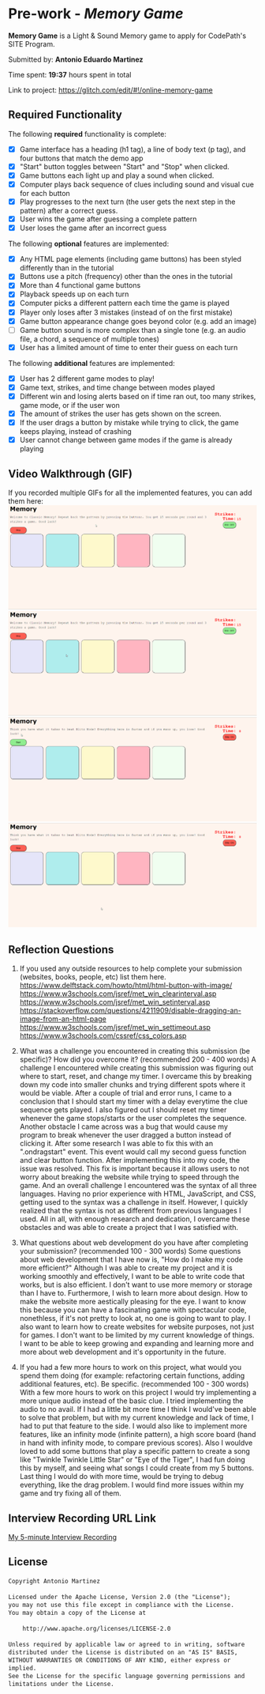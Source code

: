 # Pre-work - *Memory Game*

**Memory Game** is a Light & Sound Memory game to apply for CodePath's SITE Program. 

Submitted by: **Antonio Eduardo Martinez**

Time spent: **19:37** hours spent in total

Link to project: https://glitch.com/edit/#!/online-memory-game

## Required Functionality

The following **required** functionality is complete:

* [x] Game interface has a heading (h1 tag), a line of body text (p tag), and four buttons that match the demo app
* [x] "Start" button toggles between "Start" and "Stop" when clicked. 
* [x] Game buttons each light up and play a sound when clicked. 
* [x] Computer plays back sequence of clues including sound and visual cue for each button
* [x] Play progresses to the next turn (the user gets the next step in the pattern) after a correct guess. 
* [x] User wins the game after guessing a complete pattern
* [x] User loses the game after an incorrect guess

The following **optional** features are implemented:

* [x] Any HTML page elements (including game buttons) has been styled differently than in the tutorial
* [x] Buttons use a pitch (frequency) other than the ones in the tutorial
* [x] More than 4 functional game buttons
* [x] Playback speeds up on each turn
* [x] Computer picks a different pattern each time the game is played
* [x] Player only loses after 3 mistakes (instead of on the first mistake)
* [x] Game button appearance change goes beyond color (e.g. add an image)
* [ ] Game button sound is more complex than a single tone (e.g. an audio file, a chord, a sequence of multiple tones)
* [x] User has a limited amount of time to enter their guess on each turn

The following **additional** features are implemented:

- [x] User has 2 different game modes to play!
- [x] Game text, strikes, and time change between modes played
- [x] Different win and losing alerts based on if time ran out, too many strikes, game mode, or if the user won
- [x] The amount of strikes the user has gets shown on the screen.
- [x] If the user drags a button by mistake while trying to click, the game keeps playing, instead of crashing 
- [x] User cannot change between game modes if the game is already playing

## Video Walkthrough (GIF)

If you recorded multiple GIFs for all the implemented features, you can add them here:
![](https://raw.githubusercontent.com/2003antonio/codepath-prework-memory/main/gifs/memory-game-win.gif)
![](https://github.com/2003antonio/codepath-prework-memory/blob/main/gifs/memory-game-lose.gif)
![](https://github.com/2003antonio/codepath-prework-memory/blob/main/gifs/blitz-mode-win.gif)
![](https://github.com/2003antonio/codepath-prework-memory/blob/main/gifs/blitz-mode-lose.gif)

## Reflection Questions
1. If you used any outside resources to help complete your submission (websites, books, people, etc) list them here. 
https://www.delftstack.com/howto/html/html-button-with-image/
https://www.w3schools.com/jsref/met_win_clearinterval.asp
https://www.w3schools.com/jsref/met_win_setinterval.asp
https://stackoverflow.com/questions/4211909/disable-dragging-an-image-from-an-html-page
https://www.w3schools.com/jsref/met_win_settimeout.asp
https://www.w3schools.com/cssref/css_colors.asp


2. What was a challenge you encountered in creating this submission (be specific)? How did you overcome it? (recommended 200 - 400 words) 
A challenge I encountered while creating this submission was figuring out where to start, reset, and change my timer. I overcame this by breaking down my code into smaller chunks and trying different spots where it would be viable. After a couple of trial and error runs, I came to a conclusion that I should start my timer with a delay everytime the clue sequence gets played. I also figured out I should reset my timer whenever the game stops/starts or the user completes the sequence. Another obstacle I came across was a bug that would cause my program to break whenever the user dragged a button instead of clicking it. After some research I was able to fix this with an ".ondragstart" event. This event would call my second guess function and clear button function. After implementing this into my code, the issue was resolved. This fix is important because it allows users to not worry about breaking the website while trying to speed through the game. And an overall challenge I encountered was the syntax of all three languages. Having no prior experience with HTML, JavaScript, and CSS, getting used to the syntax was a challenge in itself. However, I quickly realized that the syntax is not as different from previous languages I used. All in all, with enough research and dedication, I overcame these obstacles and was able to create a project that I was satisfied with.

3. What questions about web development do you have after completing your submission? (recommended 100 - 300 words) 
Some questions about web development that I have now is, "How do I make my code more efficient?" Although I was able to create my project and it is working smoothly and effectively, I want to be able to write code that works, but is also efficient. I don't want to use more memory or storage than I have to. Furthermore, I wish to learn more about design. How to make the website more aestically pleasing for the eye. I want to know this because you can have a fascinating game with spectacular code, nonethless, if it's not pretty to look at, no one is going to want to play. I also want to learn how to create websites for website purposes, not just for games. I don't want to be limited by my current knowledge of things. I want to be able to keep growing and expanding and learning more and more about web development and it's opportunity in the future. 

4. If you had a few more hours to work on this project, what would you spend them doing (for example: refactoring certain functions, adding additional features, etc). Be specific. (recommended 100 - 300 words) 
With a few more hours to work on this project I would try implementing a more unique audio instead of the basic clue. I tried implementing the audio to no avail. If I had a little bit more time I think I would've been able to solve that problem, but with my current knowledge and lack of time, I had to put that feature to the side. I would also like to implement more features, like an infinity mode (infinite pattern), a high score board (hand in hand with infinity mode, to compare previous scores). Also I wouldve loved to add some buttons that play a specific pattern to create a song like "Twinkle Twinkle Little Star" or "Eye of the Tiger", I had fun doing this by myself, and seeing what songs I could create from my 5 buttons. Last thing I would do with more time, would be trying to debug everything, like the drag problem. I would find more issues within my game and try fixing all of them.


## Interview Recording URL Link

[My 5-minute Interview Recording](https://www.loom.com/share/77845928f515449c8d2e849509528025)


## License

    Copyright Antonio Martinez

    Licensed under the Apache License, Version 2.0 (the "License");
    you may not use this file except in compliance with the License.
    You may obtain a copy of the License at

        http://www.apache.org/licenses/LICENSE-2.0

    Unless required by applicable law or agreed to in writing, software
    distributed under the License is distributed on an "AS IS" BASIS,
    WITHOUT WARRANTIES OR CONDITIONS OF ANY KIND, either express or implied.
    See the License for the specific language governing permissions and
    limitations under the License.
